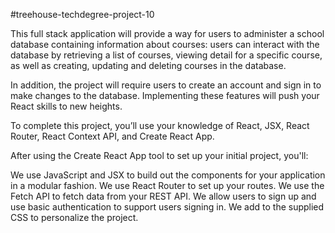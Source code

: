 #treehouse-techdegree-project-10

This full stack application will provide a way for users to administer a school database containing information about courses: users can interact with the database by retrieving a list of courses, viewing detail for a specific course, as well as creating, updating and deleting courses in the database.

In addition, the project will require users to create an account and sign in to make changes to the database. Implementing these features will push your React skills to new heights.

To complete this project, you’ll use your knowledge of React, JSX, React Router, React Context API, and Create React App.

After using the Create React App tool to set up your initial project, you'll:

We use JavaScript and JSX to build out the components for your application in a modular fashion.
We use React Router to set up your routes.
We use the Fetch API to fetch data from your REST API.
We allow users to sign up and use basic authentication to support users signing in.
We add to the supplied CSS to personalize the project.
